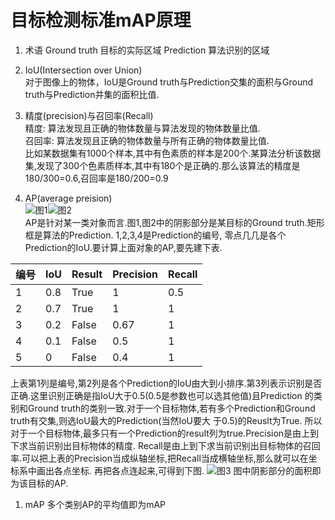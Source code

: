 # 目标检测标准mAP原理
1. 术语
Ground truth 目标的实际区域
Prediction 算法识别的区域

1. IoU(Intersection over Union)  
对于图像上的物体，IoU是Ground truth与Prediction交集的面积与Ground truth与Prediction并集的面积比值.

1. 精度(precision)与召回率(Recall)  
精度: 算法发现且正确的物体数量与算法发现的物体数量比值.  
召回率: 算法发现且正确的物体数量与所有正确的物体数量比值.  
比如某数据集有1000个样本,其中有色素质的样本是200个.某算法分析该数据集,发现了300个色素质样本,其中有180个是正确的.那么该算法的精度是
180/300=0.6,召回率是180/200=0.9

1. AP(average preision)  
![图1](../pic/20201128/1.png)![图2](../pic/20201128/2.png)  
AP是针对某一类对象而言.图1,图2中的阴影部分是某目标的Ground truth.矩形框是算法的Prediction. 1,2,3,4是Prediction的编号,
零点几几是各个Prediction的IoU.要计算上面对象的AP,要先建下表.

|  编号   | IoU  |  Result | Precision | Recall |
| ---- | ---- | ---- | ---- | ---- |
| 1  | 0.8 |   True | 1 | 0.5 |
| 2  | 0.7 |   True | 1 | 1 |
| 3  | 0.2 |   False | 0.67 | 1 |
| 4  | 0.1 |   False | 0.5 | 1 |
| 5  | 0   |   False | 0.4 | 1 |

上表第1列是编号,第2列是各个Prediction的IoU由大到小排序.第3列表示识别是否正确.这里识别正确是指IoU大于0.5(0.5是参数也可以选其他值)且Prediction
的类别和Ground truth的类别一致.对于一个目标物体,若有多个Prediction和Ground truth有交集,则选IoU最大的Prediction(当然IoU要大
于0.5)的Reuslt为True. 所以对于一个目标物体,最多只有一个Prediction的result列为true.Precision是由上到下求当前识别出目标物体的精度.
Recall是由上到下求当前识别出目标物体的召回率.可以把上表的Precision当成纵轴坐标,把Recall当成横轴坐标,那么就可以在坐标系中画出各点坐标.
再把各点连起来,可得到下图.
![图3](../pic/20201128/3.png)
图中阴影部分的面积即为该目标的AP.

1. mAP
多个类别AP的平均值即为mAP
